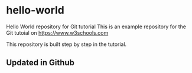 # hello-world
Hello World repository for Git tutorial
This is an example repository for the Git tutoial on https://www.w3schools.com

This repository is built step by step in the tutorial. 

## Updated in Github
